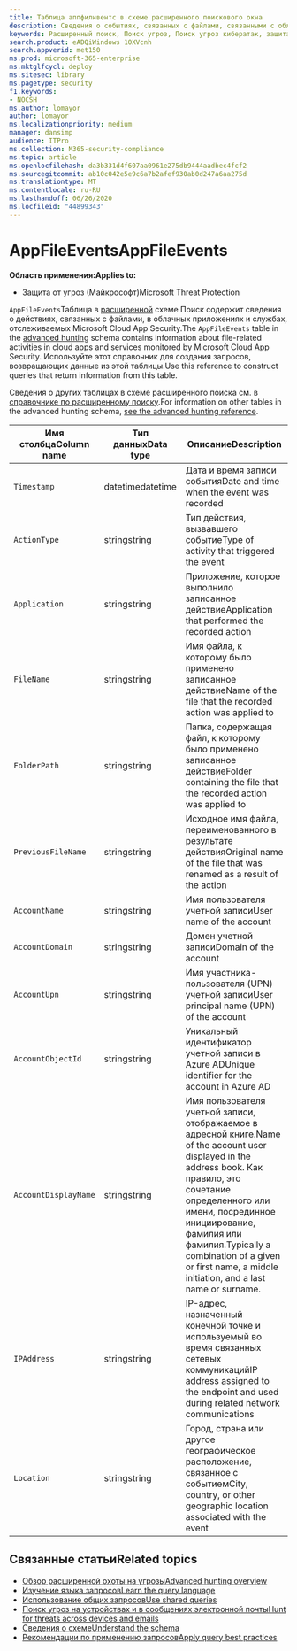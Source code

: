 ```yaml
---
title: Таблица аппфиливентс в схеме расширенного поискового окна
description: Сведения о событиях, связанных с файлами, связанными с облачными приложениями и службами, в таблице Аппфиливентс расширенной схемы Поиск
keywords: Расширенный поиск, Поиск угроз, Поиск угроз кибератак, защита от угроз Майкрософт, Microsoft 365, MTP, m365, поиск, запрос, телеметрии, Справка по схеме, Кусто, таблица, столбец, тип данных, описание, Аппфиливентс, безопасность облачных приложений, МКАС
search.product: eADQiWindows 10XVcnh
search.appverid: met150
ms.prod: microsoft-365-enterprise
ms.mktglfcycl: deploy
ms.sitesec: library
ms.pagetype: security
f1.keywords:
- NOCSH
ms.author: lomayor
author: lomayor
ms.localizationpriority: medium
manager: dansimp
audience: ITPro
ms.collection: M365-security-compliance
ms.topic: article
ms.openlocfilehash: da3b331d4f607aa0961e275db9444aadbec4fcf2
ms.sourcegitcommit: ab10c042e5e9c6a7b2afef930ab0d247a6aa275d
ms.translationtype: MT
ms.contentlocale: ru-RU
ms.lasthandoff: 06/26/2020
ms.locfileid: "44899343"
---
```

# <a name="appfileevents"></a><span data-ttu-id="8ad8b-104">AppFileEvents</span><span class="sxs-lookup"><span data-stu-id="8ad8b-104">AppFileEvents</span></span>

<span data-ttu-id="8ad8b-105">**Область применения:**</span><span class="sxs-lookup"><span data-stu-id="8ad8b-105">**Applies to:**</span></span>
- <span data-ttu-id="8ad8b-106">Защита от угроз (Майкрософт)</span><span class="sxs-lookup"><span data-stu-id="8ad8b-106">Microsoft Threat Protection</span></span>

<span data-ttu-id="8ad8b-107">`AppFileEvents`Таблица в [расширенной](advanced-hunting-overview.md) схеме Поиск содержит сведения о действиях, связанных с файлами, в облачных приложениях и службах, отслеживаемых Microsoft Cloud App Security.</span><span class="sxs-lookup"><span data-stu-id="8ad8b-107">The `AppFileEvents` table in the [advanced hunting](advanced-hunting-overview.md) schema contains information about file-related activities in cloud apps and services monitored by Microsoft Cloud App Security.</span></span> <span data-ttu-id="8ad8b-108">Используйте этот справочник для создания запросов, возвращающих данные из этой таблицы.</span><span class="sxs-lookup"><span data-stu-id="8ad8b-108">Use this reference to construct queries that return information from this table.</span></span>

<span data-ttu-id="8ad8b-109">Сведения о других таблицах в схеме расширенного поиска см. в [справочнике по расширенному поиску](advanced-hunting-schema-tables.md).</span><span class="sxs-lookup"><span data-stu-id="8ad8b-109">For information on other tables in the advanced hunting schema, [see the advanced hunting reference](advanced-hunting-schema-tables.md).</span></span>

| <span data-ttu-id="8ad8b-110">Имя столбца</span><span class="sxs-lookup"><span data-stu-id="8ad8b-110">Column name</span></span> | <span data-ttu-id="8ad8b-111">Тип данных</span><span class="sxs-lookup"><span data-stu-id="8ad8b-111">Data type</span></span> | <span data-ttu-id="8ad8b-112">Описание</span><span class="sxs-lookup"><span data-stu-id="8ad8b-112">Description</span></span> |
|-------------|-----------|-------------|
| `Timestamp` | <span data-ttu-id="8ad8b-113">datetime</span><span class="sxs-lookup"><span data-stu-id="8ad8b-113">datetime</span></span> | <span data-ttu-id="8ad8b-114">Дата и время записи события</span><span class="sxs-lookup"><span data-stu-id="8ad8b-114">Date and time when the event was recorded</span></span> |
| `ActionType` | <span data-ttu-id="8ad8b-115">string</span><span class="sxs-lookup"><span data-stu-id="8ad8b-115">string</span></span> | <span data-ttu-id="8ad8b-116">Тип действия, вызвавшего событие</span><span class="sxs-lookup"><span data-stu-id="8ad8b-116">Type of activity that triggered the event</span></span> |
| `Application` | <span data-ttu-id="8ad8b-117">string</span><span class="sxs-lookup"><span data-stu-id="8ad8b-117">string</span></span> | <span data-ttu-id="8ad8b-118">Приложение, которое выполнило записанное действие</span><span class="sxs-lookup"><span data-stu-id="8ad8b-118">Application that performed the recorded action</span></span> |
| `FileName` | <span data-ttu-id="8ad8b-119">string</span><span class="sxs-lookup"><span data-stu-id="8ad8b-119">string</span></span> | <span data-ttu-id="8ad8b-120">Имя файла, к которому было применено записанное действие</span><span class="sxs-lookup"><span data-stu-id="8ad8b-120">Name of the file that the recorded action was applied to</span></span> |
| `FolderPath` | <span data-ttu-id="8ad8b-121">string</span><span class="sxs-lookup"><span data-stu-id="8ad8b-121">string</span></span> | <span data-ttu-id="8ad8b-122">Папка, содержащая файл, к которому было применено записанное действие</span><span class="sxs-lookup"><span data-stu-id="8ad8b-122">Folder containing the file that the recorded action was applied to</span></span> |
| `PreviousFileName` | <span data-ttu-id="8ad8b-123">string</span><span class="sxs-lookup"><span data-stu-id="8ad8b-123">string</span></span> | <span data-ttu-id="8ad8b-124">Исходное имя файла, переименованного в результате действия</span><span class="sxs-lookup"><span data-stu-id="8ad8b-124">Original name of the file that was renamed as a result of the action</span></span> |
| `AccountName` | <span data-ttu-id="8ad8b-125">string</span><span class="sxs-lookup"><span data-stu-id="8ad8b-125">string</span></span> | <span data-ttu-id="8ad8b-126">Имя пользователя учетной записи</span><span class="sxs-lookup"><span data-stu-id="8ad8b-126">User name of the account</span></span> |
| `AccountDomain` | <span data-ttu-id="8ad8b-127">string</span><span class="sxs-lookup"><span data-stu-id="8ad8b-127">string</span></span> | <span data-ttu-id="8ad8b-128">Домен учетной записи</span><span class="sxs-lookup"><span data-stu-id="8ad8b-128">Domain of the account</span></span> |
| `AccountUpn` | <span data-ttu-id="8ad8b-129">string</span><span class="sxs-lookup"><span data-stu-id="8ad8b-129">string</span></span> | <span data-ttu-id="8ad8b-130">Имя участника-пользователя (UPN) учетной записи</span><span class="sxs-lookup"><span data-stu-id="8ad8b-130">User principal name (UPN) of the account</span></span> |
| `AccountObjectId` | <span data-ttu-id="8ad8b-131">string</span><span class="sxs-lookup"><span data-stu-id="8ad8b-131">string</span></span> | <span data-ttu-id="8ad8b-132">Уникальный идентификатор учетной записи в Azure AD</span><span class="sxs-lookup"><span data-stu-id="8ad8b-132">Unique identifier for the account in Azure AD</span></span> |
| `AccountDisplayName` | <span data-ttu-id="8ad8b-133">string</span><span class="sxs-lookup"><span data-stu-id="8ad8b-133">string</span></span> | <span data-ttu-id="8ad8b-134">Имя пользователя учетной записи, отображаемое в адресной книге.</span><span class="sxs-lookup"><span data-stu-id="8ad8b-134">Name of the account user displayed in the address book.</span></span> <span data-ttu-id="8ad8b-135">Как правило, это сочетание определенного или имени, посрединное инициирование, фамилия или фамилия.</span><span class="sxs-lookup"><span data-stu-id="8ad8b-135">Typically a combination of a given or first name, a middle initiation, and a last name or surname.</span></span> |
| `IPAddress` | <span data-ttu-id="8ad8b-136">string</span><span class="sxs-lookup"><span data-stu-id="8ad8b-136">string</span></span> | <span data-ttu-id="8ad8b-137">IP-адрес, назначенный конечной точке и используемый во время связанных сетевых коммуникаций</span><span class="sxs-lookup"><span data-stu-id="8ad8b-137">IP address assigned to the endpoint and used during related network communications</span></span> |
| `Location` | <span data-ttu-id="8ad8b-138">string</span><span class="sxs-lookup"><span data-stu-id="8ad8b-138">string</span></span> | <span data-ttu-id="8ad8b-139">Город, страна или другое географическое расположение, связанное с событием</span><span class="sxs-lookup"><span data-stu-id="8ad8b-139">City, country, or other geographic location associated with the event</span></span> |

## <a name="related-topics"></a><span data-ttu-id="8ad8b-140">Связанные статьи</span><span class="sxs-lookup"><span data-stu-id="8ad8b-140">Related topics</span></span>
- [<span data-ttu-id="8ad8b-141">Обзор расширенной охоты на угрозы</span><span class="sxs-lookup"><span data-stu-id="8ad8b-141">Advanced hunting overview</span></span>](advanced-hunting-overview.md)
- [<span data-ttu-id="8ad8b-142">Изучение языка запросов</span><span class="sxs-lookup"><span data-stu-id="8ad8b-142">Learn the query language</span></span>](advanced-hunting-query-language.md)
- [<span data-ttu-id="8ad8b-143">Использование общих запросов</span><span class="sxs-lookup"><span data-stu-id="8ad8b-143">Use shared queries</span></span>](advanced-hunting-shared-queries.md)
- [<span data-ttu-id="8ad8b-144">Поиск угроз на устройствах и в сообщениях электронной почты</span><span class="sxs-lookup"><span data-stu-id="8ad8b-144">Hunt for threats across devices and emails</span></span>](advanced-hunting-query-emails-devices.md)
- [<span data-ttu-id="8ad8b-145">Сведения о схеме</span><span class="sxs-lookup"><span data-stu-id="8ad8b-145">Understand the schema</span></span>](advanced-hunting-schema-tables.md)
- [<span data-ttu-id="8ad8b-146">Рекомендации по применению запросов</span><span class="sxs-lookup"><span data-stu-id="8ad8b-146">Apply query best practices</span></span>](advanced-hunting-best-practices.md)
